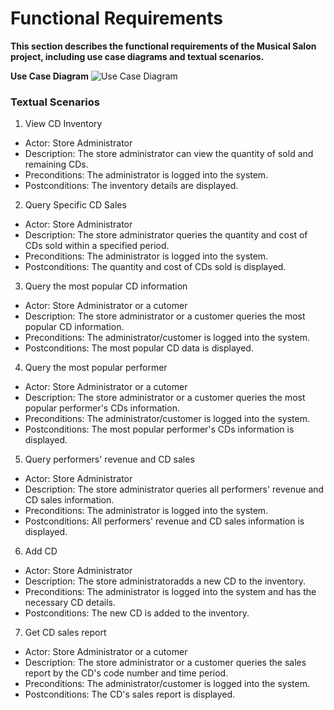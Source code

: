 # Functional Requirements
**This section describes the functional requirements of the Musical Salon project, including use case diagrams and textual scenarios.**

**Use Case Diagram**
![Use Case Diagram](https://github.com/fpmi-tp2024/tpmp-rvn-lab5-the_musical_prodigy/assets/144488732/2a91dcec-e0f7-4eff-8c5c-2eabc631c3da)
 

### Textual Scenarios
1. View CD Inventory 
- Actor: Store Administrator
- Description: The store administrator can view the quantity of sold and remaining CDs. 
- Preconditions: The administrator is logged into the system. 
- Postconditions: The inventory details are displayed.  
2. Query Specific CD Sales 
- Actor: Store Administrator
- Description: The store administrator queries the quantity and cost of CDs sold within a specified period. 
- Preconditions: The administrator is logged into the system. 
- Postconditions: The quantity and cost of CDs sold is displayed.
3. Query the most popular CD information  
- Actor: Store Administrator or a cutomer
- Description: The store administrator or a customer queries the most popular CD information. 
- Preconditions: The administrator/customer is logged into the system. 
- Postconditions: The most popular CD data is displayed.
4. Query the most popular performer  
- Actor: Store Administrator or a cutomer
- Description: The store administrator or a customer queries the most popular performer's CDs information. 
- Preconditions: The administrator/customer is logged into the system. 
- Postconditions: The most popular performer's CDs information is displayed.
5. Query performers' revenue and CD sales   
- Actor: Store Administrator
- Description: The store administrator queries all performers' revenue and CD sales information. 
- Preconditions: The administrator is logged into the system. 
- Postconditions: All performers' revenue and CD sales information is displayed.
6. Add CD 
- Actor: Store Administrator
- Description: The store administratoradds a new CD to the inventory. 
- Preconditions: The administrator is logged into the system and has the necessary CD details. 
- Postconditions: The new CD is added to the inventory.  
7. Get CD sales report
- Actor: Store Administrator or a cutomer
- Description: The store administrator or a customer queries the sales report by the CD's code number and time period. 
- Preconditions: The administrator/customer is logged into the system. 
- Postconditions: The CD's sales report is displayed.


